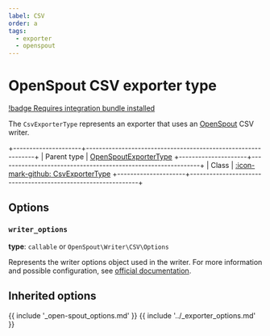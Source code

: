 ```yaml
---
label: CSV
order: a
tags:
  - exporter
  - openspout
---
```


# OpenSpout CSV exporter type

[!badge Requires integration bundle installed](https://github.com/kreyu/data-table-open-spout-bundle)

The `CsvExporterType` represents an exporter that uses an [OpenSpout](https://github.com/openspout/openspout) CSV writer.

+---------------------+--------------------------------------------------------------+
| Parent type         | [OpenSpoutExporterType](open-spout.md)
+---------------------+--------------------------------------------------------------+
| Class               | [:icon-mark-github: CsvExporterType](https://github.com/Kreyu/data-table-open-spout-bundle/blob/main/src/Exporter/Type/CsvExporterType.php)
+---------------------+--------------------------------------------------------------+

## Options

### `writer_options`

**type**: `callable` or `OpenSpout\Writer\CSV\Options`

Represents the writer options object used in the writer.
For more information and possible configuration, see [official documentation](https://github.com/openspout/openspout/blob/4.x/docs/documentation.md).

## Inherited options

{{ include '_open-spout_options.md' }}
{{ include '../_exporter_options.md' }}
